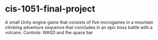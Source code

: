 # cis-1051-final-project
A small Unity engine game that consists of five microgames in a mountain climbing adventure sequence that concludes in an epic boss battle with a volcano. 
Controls: WASD and the space bar
